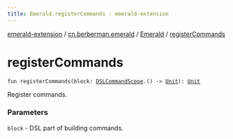 ```yaml
---
title: Emerald.registerCommands - emerald-extension
---
```


[emerald-extension](../../index.html) / [cn.berberman.emerald](../index.html) / [Emerald](index.html) / [registerCommands](.)

# registerCommands

`fun registerCommands(block: `[`DSLCommandScope`](../../cn.berberman.emerald.dsl.command/-d-s-l-command-scope/index.html)`.() -> `[`Unit`](https://kotlinlang.org/api/latest/jvm/stdlib/kotlin/-unit/index.html)`): `[`Unit`](https://kotlinlang.org/api/latest/jvm/stdlib/kotlin/-unit/index.html)

Register commands.

### Parameters

`block` - DSL part of building commands.